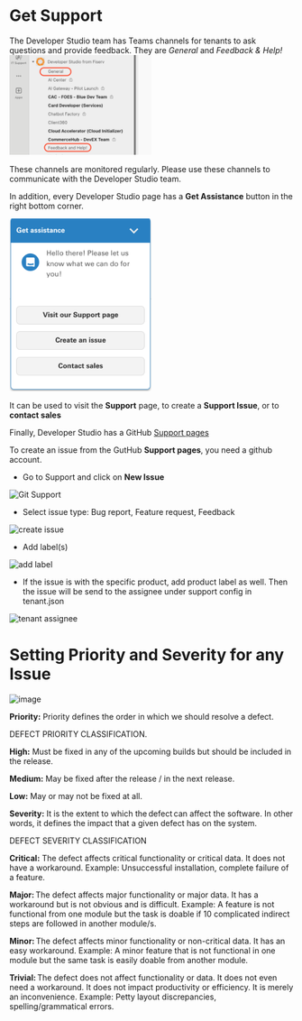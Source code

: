 # Get Support

The Developer Studio team has Teams channels for tenants to ask questions and provide feedback. They are *General* and *Feedback & Help!*
<img src="./images/DevStudioTeamsChannels.png" alt="Teams Channels" style="max-width: 50%;">

These channels are monitored regularly. Please use these channels to communicate with the Developer Studio team.

In addition, every Developer Studio page has a **Get Assistance** button in the right bottom corner. 

<img src="./images/GetAssistance.png" alt="Get Assistance Button" style="max-width: 50%;" width="400">

It can be used to visit the **Support** page, to create a **Support Issue**, or to **contact sales**

Finally, Developer Studio has a GitHub [Support pages](https://developer.fiserv.com/support)

To create an issue from the GutHub **Support pages**, you need a github account.

  * Go to Support and click on **New Issue**
  
  ![Git Support](./images/support.png)
  
  * Select issue type: Bug report, Feature request, Feedback
  
  ![create issue](./images/create-issue.png)
  
  * Add label(s)
  
   ![add label](./images/add-label.png)
  
  * If the issue is with the specific product, add product label as well. Then the issue will be send to the assignee under support config in tenant.json
  
   <img src="./images/tenant-assignee.png" alt="tenant assignee" style="max-width: 50%;" width="400">
   
   # Setting Priority and Severity for any Issue
  <img width="364" alt="image" src="https://user-images.githubusercontent.com/87097017/173448925-7db95c85-26eb-4468-bcf5-ca4768185750.png">

**Priority:**
Priority defines the order in which we should resolve a defect.  

DEFECT PRIORITY CLASSIFICATION.

**High:** Must be fixed in any of the upcoming builds but should be included in the release. 

**Medium:** May be fixed after the release / in the next release. 

**Low:** May or may not be fixed at all.

**Severity:** It is the extent to which the defect can affect the software. In other words, it defines the impact that a given defect has on the system.

DEFECT SEVERITY CLASSIFICATION 

**Critical:** The defect affects critical functionality or critical data. It does not have a workaround. Example: Unsuccessful installation, complete failure of a feature. 

**Major:** The defect affects major functionality or major data. It has a workaround but is not obvious and is difficult. Example: A feature is not functional from one module but the task is doable if 10 complicated indirect steps are followed in another module/s. 

**Minor:** The defect affects minor functionality or non-critical data. It has an easy workaround. Example: A minor feature that is not functional in one module but the same task is easily doable from another module. 

**Trivial:** The defect does not affect functionality or data. It does not even need a workaround. It does not impact productivity or efficiency. It is merely an inconvenience. Example: Petty layout discrepancies, spelling/grammatical errors. 



